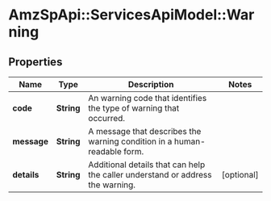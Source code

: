 # AmzSpApi::ServicesApiModel::Warning

## Properties
Name | Type | Description | Notes
------------ | ------------- | ------------- | -------------
**code** | **String** | An warning code that identifies the type of warning that occurred. | 
**message** | **String** | A message that describes the warning condition in a human-readable form. | 
**details** | **String** | Additional details that can help the caller understand or address the warning. | [optional] 


